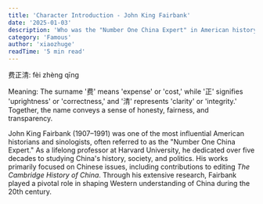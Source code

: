 ```yaml
---
title: 'Character Introduction - John King Fairbank'
date: '2025-01-03'
description: 'Who was the "Number One China Expert" in American history?'
category: 'Famous'
author: 'xiaozhuge'
readTime: '5 min read'
---
```


费正清: fèi zhèng qīng  

Meaning: The surname '费' means 'expense' or 'cost,' while '正' signifies 'uprightness' or 'correctness,' and '清' represents 'clarity' or 'integrity.' Together, the name conveys a sense of honesty, fairness, and transparency.

John King Fairbank (1907–1991) was one of the most influential American historians and sinologists, often referred to as the "Number One China Expert." As a lifelong professor at Harvard University, he dedicated over five decades to studying China's history, society, and politics. His works primarily focused on Chinese issues, including contributions to editing *The Cambridge History of China*. Through his extensive research, Fairbank played a pivotal role in shaping Western understanding of China during the 20th century.